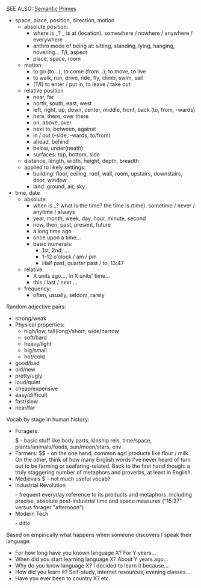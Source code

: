 SEE ALSO: [Semantic Primes](https://en.wikipedia.org/wiki/Semantic_primes)

- space, place, position, direction, motion
  - absolute position:
    - where is _? _ is at (location).  somewhere / nowhere / anywhere / everywhere
    - anthro mode of being at: sitting, standing, lying, hanging, hovering... T/I, aspect
    - place, space, room
  - motion
    - to go (to...), to come (from...), to move, to live
    - to walk, run, drive, ride, fly, climb, swim, sail
    - (T/I) to enter / put in, to leave / take out
  - relative position
    - near, far
    - north, south, east, west
    - left, right, up, down, center, middle, front, back (to, from, -wards)
    - here, there, over there
    - on, above, over
    - next to, between, against
    - in / out (-side, -wards, to/from)
    - ahead, behind
    - below, under(neath)
    - surfaces: top, bottom, side
  - distance, length, width, height, depth, breadth
  - applied to likely settings:
    - building: floor, ceiling, roof, wall, room, upstairs, downstairs, door, window
    - land: ground, air, sky
- time, date
  - absolute:
    - when is _? what is the time? the time is (time). sometime / never / anytime / always
    - year, month, week, day, hour, minute, second
    - now, then, past, present, future
    - a long time ago
    - once upon a time...
    - basic numerals:
      - 1st, 2nd, ...
      - 1-12 o'clock / am / pm
      - Half past, quarter past / to, 13:47
  - relative:
    - X units ago..., in X units' time...
    - this / last / next ...
  - frequency:
    - often, usually, seldom, rarely

Random adjective pairs:
- strong/weak
- Physical properties:
  - high/low, tall(long)/short, wide/narrow
  - soft/hard
  - heavy/light
  - big/small
  - hot/cold
- good/bad
- old/new
- pretty/ugly
- loud/quiet
- cheap/expensive
- easy/difficult
- fast/slow
- near/far

Vocab by stage in human history:
- Foragers: $$$$$ - basic stuff like body parts, kinship rels, time/space, plants/animals/foods, sun/moon/stars, env
- Farmers: $$ - on the one hand, common agri products like flour / milk. On the other, think of how many English words I've never heard of turn out to be farming or seafaring-related. Back to the first hand though: a truly staggering number of metaphors and proverbs, at least in English.
- Medievals $ - not much useful vocab?
- Industrial Revolution $$$$ - frequent everyday reference to its products and metaphors. Including precise, absolute post-industrial time and space measures ("15:37" versus forager "afternoon")
- Modern Tech $$$$ - ditto

Based on empirically what happens when someone discovers I speak their language:

- For how long have you known language X? For Y years...
- When did you start learning language X? About Y years ago...
- Why do you know language X? I decided to learn it because...
- How did you learn it? Self-study, internet resources, evening classes...
- Have you ever been to country X? etc.
